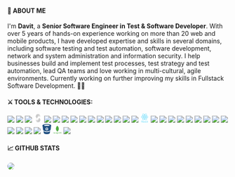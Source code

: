 #### 👋 ABOUT ME 

I'm **Davit**, a **Senior Software Engineer in Test & Software Developer**. With over 5 years of hands-on experience working on more than 20 web and mobile products, I have developed expertise and skills in several domains, including software testing and test automation, software development, network and system administration and information security. I help businesses build and implement test processes, test strategy and test automation, lead QA teams and love working in multi-cultural, agile environments. Currently working on further improving my skills in Fullstack Software Development. :technologist:

#### ⚔ TOOLS & TECHNOLOGIES:
<p>
  <code><img width="4%" src="https://vectorwiki.com/images/G9sE3__javascript.svg"></code>
  <code><img width="4%" src="https://www.vectorlogo.zone/logos/typescriptlang/typescriptlang-icon.svg"></code>
  <code><img width="4%" src="https://www.vectorlogo.zone/logos/java/java-icon.svg"></code>
  <code><img width="4%" src="https://raw.githubusercontent.com/vscode-icons/vscode-icons/63a4a33b35b50d243716d03b95a955e49db97662/icons/file_type_solidity.svg"></code>
  <code><img width="4%" src="https://raw.githubusercontent.com/gilbarbara/logos/0fabdf6def45abdfa138996fc20392e8004ad0b9/logos/cypress-icon.svg"></code>
  <code><img width="4%" src="https://www.vectorlogo.zone/logos/mochajs/mochajs-icon.svg"></code>
  <code><img width="4%" src="https://www.vectorlogo.zone/logos/chaijs/chaijs-icon.svg"></code>
  <code><img width="4%" src="https://raw.githubusercontent.com/gilbarbara/logos/9c6e5e9ef3c297da414a4809ae9f0f56a6384e91/logos/webdriverio.svg"></code>
  <code><img width="4%" src="https://raw.githubusercontent.com/bestofjs/bestofjs-webui/dd29d40f829c2cea9cbd7ffac13a3add888e2199/public/logos/playwright.svg"></code>
  <code><img width="4%" src="https://raw.githubusercontent.com/get-icon/geticon/fc0f660daee147afb4a56c64e12bde6486b73e39/icons/selenium.svg"></code>
  <code><img width="4%" src="https://raw.githubusercontent.com/detain/svg-logos/aecbca0b533703a389211cddb0ca159a5d50553e/svg/appium.svg"></code>
  <code><img width="4%" src="https://www.vectorlogo.zone/logos/getpostman/getpostman-icon.svg"></code>
  <code><img width="4%" src="https://vectorwiki.com/images/v21Kn__swaggerhub.svg"></code>
  <code><img width="4%" src="https://raw.githubusercontent.com/leungwensen/svg-icon/8b84d725b0d2be8f5d87cac7f2c386682ce43563/dist/svg/logos/html-5.svg"></code>
  <code><img width="4%" src="https://raw.githubusercontent.com/shgysk8zer0/logos/f3a3db236f747f242c4072262fbb55b36996181e/css3.svg"></code>
  <code><img width="4%" src="https://raw.githubusercontent.com/devicons/devicon/1119b9f84c0290e0f0b38982099a2bd027a48bf1/icons/react/react-original-wordmark.svg"></code>
  <code><img width="4%" src="https://raw.githubusercontent.com/get-icon/geticon/fc0f660daee147afb4a56c64e12bde6486b73e39/icons/redux.svg"></code>
  <code><img width="4%" src="https://d2nir1j4sou8ez.cloudfront.net/wp-content/uploads/2021/12/nextjs-boilerplate-logo.png"></code>
  <code><img width="4%" src="https://cdn.worldvectorlogo.com/logos/tailwind-css-2.svg"></code>
  <code><img width="4%" src="https://cdn.worldvectorlogo.com/logos/nodejs-icon.svg"></code>
  <code><img width="4%" src="https://w7.pngwing.com/pngs/925/447/png-transparent-express-js-node-js-javascript-mongodb-node-js-text-trademark-logo.png"></code>
  <code><img width="4%" src="https://www.vectorlogo.zone/logos/digitalocean/digitalocean-tile.svg"></code>
  <code><img width="4%" src="https://raw.githubusercontent.com/gilbarbara/logos/9c6e5e9ef3c297da414a4809ae9f0f56a6384e91/logos/ganache-icon.svg"></code>
  <code><img width="4%" src="https://raw.githubusercontent.com/gilbarbara/logos/9c6e5e9ef3c297da414a4809ae9f0f56a6384e91/logos/truffle-icon.svg"></code>
  <code><img width="4%" src="https://raw.githubusercontent.com/gilbarbara/logos/9c6e5e9ef3c297da414a4809ae9f0f56a6384e91/logos/hardhat-icon.svg"></code>
  <code><img width="4%" src="https://vectorwiki.com/images/Cmcvq__ethereum-eth.svg"></code>
  <code><img width="4%" src="https://raw.githubusercontent.com/maxogden/hexbin/90a6aae0ebb12d4ac9810f870b67100d913a18f4/vector/ipfs.svg"></code>
  <code><img width="4%" src="https://www.vectorlogo.zone/logos/jenkins/jenkins-icon.svg"></code>
  <code><img width="4%" src="https://www.vectorlogo.zone/logos/git-scm/git-scm-icon.svg"></code>
  <code><img width="4%" src="https://raw.githubusercontent.com/gilbarbara/logos/0fabdf6def45abdfa138996fc20392e8004ad0b9/logos/bitbucket.svg"></code>
  <code><img width="4%" src="https://raw.githubusercontent.com/devicons/devicon/1119b9f84c0290e0f0b38982099a2bd027a48bf1/icons/mongodb/mongodb-plain-wordmark.svg"></code>
  <code><img width="4%" src="https://upload.wikimedia.org/wikipedia/de/thumb/8/8c/Microsoft_SQL_Server_Logo.svg/1380px-Microsoft_SQL_Server_Logo.svg.png?20100429075711"></code>
</p>

#### 📈 GITHUB STATS

<img style="border-radius:10px" src="https://github-readme-streak-stats.herokuapp.com/?user=DavitMkhitaryan&show_icons=true&theme=tokyonight" />
